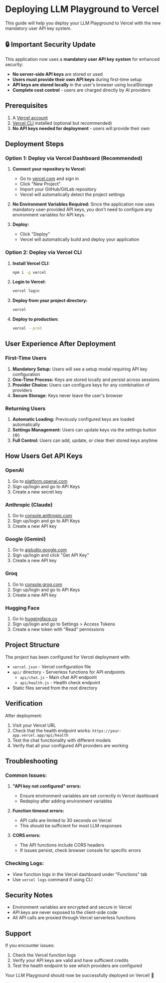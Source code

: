# Deploying LLM Playground to Vercel

This guide will help you deploy your LLM Playground to Vercel with the new mandatory user API key system.

## 🔒 **Important Security Update**

This application now uses a **mandatory user API key system** for enhanced security:
- **No server-side API keys** are stored or used
- **Users must provide their own API keys** during first-time setup
- **API keys are stored locally** in the user's browser using localStorage
- **Complete cost control** - users are charged directly by AI providers

## Prerequisites

1. A [Vercel account](https://vercel.com)
2. [Vercel CLI](https://vercel.com/cli) installed (optional but recommended)
3. **No API keys needed for deployment** - users will provide their own

## Deployment Steps

### Option 1: Deploy via Vercel Dashboard (Recommended)

1. **Connect your repository to Vercel:**
   - Go to [vercel.com](https://vercel.com) and sign in
   - Click "New Project"
   - Import your GitHub/GitLab repository
   - Vercel will automatically detect the project settings

2. **No Environment Variables Required:**
   Since the application now uses mandatory user-provided API keys, you don't need to configure any environment variables for API keys.

3. **Deploy:**
   - Click "Deploy"
   - Vercel will automatically build and deploy your application

### Option 2: Deploy via Vercel CLI

1. **Install Vercel CLI:**
   ```bash
   npm i -g vercel
   ```

2. **Login to Vercel:**
   ```bash
   vercel login
   ```

3. **Deploy from your project directory:**
   ```bash
   vercel
   ```

4. **Deploy to production:**
   ```bash
   vercel --prod
   ```

## User Experience After Deployment

### First-Time Users
1. **Mandatory Setup:** Users will see a setup modal requiring API key configuration
2. **One-Time Process:** Keys are stored locally and persist across sessions
3. **Provider Choice:** Users can configure keys for any combination of providers
4. **Secure Storage:** Keys never leave the user's browser

### Returning Users
1. **Automatic Loading:** Previously configured keys are loaded automatically
2. **Settings Management:** Users can update keys via the settings button (⚙️)
3. **Full Control:** Users can add, update, or clear their stored keys anytime

## How Users Get API Keys

### OpenAI
1. Go to [platform.openai.com](https://platform.openai.com)
2. Sign up/login and go to API Keys
3. Create a new secret key

### Anthropic (Claude)
1. Go to [console.anthropic.com](https://console.anthropic.com)
2. Sign up/login and go to API Keys
3. Create a new API key

### Google (Gemini)
1. Go to [aistudio.google.com](https://aistudio.google.com)
2. Sign up/login and click "Get API Key"
3. Create a new API key

### Groq
1. Go to [console.groq.com](https://console.groq.com)
2. Sign up/login and go to API Keys
3. Create a new API key

### Hugging Face
1. Go to [huggingface.co](https://huggingface.co)
2. Sign up/login and go to Settings > Access Tokens
3. Create a new token with "Read" permissions

## Project Structure

The project has been configured for Vercel deployment with:

- `vercel.json` - Vercel configuration file
- `api/` directory - Serverless functions for API endpoints
  - `api/chat.js` - Main chat API endpoint
  - `api/health.js` - Health check endpoint
- Static files served from the root directory

## Verification

After deployment:

1. Visit your Vercel URL
2. Check that the health endpoint works: `https://your-app.vercel.app/api/health`
3. Test the chat functionality with different models
4. Verify that all your configured API providers are working

## Troubleshooting

### Common Issues:

1. **"API key not configured" errors:**
   - Ensure environment variables are set correctly in Vercel dashboard
   - Redeploy after adding environment variables

2. **Function timeout errors:**
   - API calls are limited to 30 seconds on Vercel
   - This should be sufficient for most LLM responses

3. **CORS errors:**
   - The API functions include CORS headers
   - If issues persist, check browser console for specific errors

### Checking Logs:

- View function logs in the Vercel dashboard under "Functions" tab
- Use `vercel logs` command if using CLI

## Security Notes

- Environment variables are encrypted and secure in Vercel
- API keys are never exposed to the client-side code
- All API calls are proxied through Vercel serverless functions

## Support

If you encounter issues:
1. Check the Vercel function logs
2. Verify your API keys are valid and have sufficient credits
3. Test the health endpoint to see which providers are configured

Your LLM Playground should now be successfully deployed on Vercel! 🚀